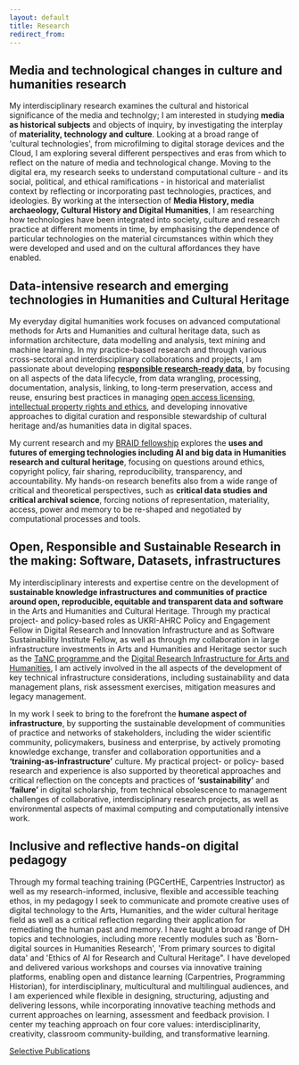 ```yaml
---
layout: default
title: Research
redirect_from: 
---
```


## Media and technological changes in culture and humanities research
My interdisciplinary research examines the cultural and historical significance of the media and technolgy; I am interested in studying <b>media as historical subjects</b> and objects of inquiry, by investigating the interplay of <b>materiality, technology and culture</b>. Looking at a broad range of 'cultural technologies', from microfilming to digital storage devices and the Cloud, I am exploring several different perspectives and eras from which to reflect on the nature of media and technological change. Moving to the digital era, my research seeks to understand computational culture - and its social, political, and ethical ramifications - in historical and materialist context by reflecting or incorporating past technologies, practices, and ideologies. By working at the intersection of <b>Media History, media archaeology, Cultural History and Digital Humanities</b>, I am researching how technologies have been integrated into society, culture and research practice at different moments in time, by emphasising the dependence of particular technologies on the material circumstances within which they were developed and used and on the cultural affordances they have enabled.

## Data-intensive research and emerging technologies in Humanities and Cultural Heritage   
My everyday digital humanities work focuses on advanced computational methods for Arts and Humanities and cultural heritage data, such as information architecture, data modelling and analysis, text mining and machine learning. In my practice-based research and through various cross-sectoral and interdisciplinary collaborations and projects, I am passionate about developing <b><a href="https://amsichani.github.io/projects/responsible_research">responsible research-ready data</a></b>, by focusing on all aspects of the data lifecycle, from data wrangling, processing, documentation, analysis, linking, to long-term preservation, access and reuse, ensuring best practices in managing <a href="https://amsichani.github.io/projects/legal_AI">open access licensing, intellectual property rights and ethics</a>, and developing innovative approaches to digital curation and responsible stewardship of cultural heritage and/as humanities data in digital spaces. 

My current research and my <a href="https://amsichani.github.io/projects/braid">BRAID fellowship</a> explores the <b>uses and futures of emerging technologies including AI and big data in Humanities research and cultural heritage</b>, focusing on questions around ethics, copyright policy, fair sharing, reproducibility, transparency, and accountability. My hands-on research benefits also from a wide range of critical and theoretical perspectives, such as <b>critical data studies and critical archival science</b>, forcing notions of representation, materiality, access, power and memory to be re-shaped and negotiated by computational processes and tools.

## Open, Responsible and Sustainable Research in the making: Software, Datasets, infrastructures 
My interdisciplinary interests and expertise centre on the development of <b>sustainable knowledge infrastructures and communities of practice around open, reproducible, equitable and transparent data and software</b> in the Arts and Humanities and Cultural Heritage. Through my practical project- and policy-based roles as UKRI-AHRC Policy and Engagement Fellow in Digital Research and Innovation Infrastructure and as Software Sustainability Institute Fellow, as well as through my collaboration in large infrastructure investments in Arts and Humanities and Heritage sector such as the <a href= "https://www.nationalcollection.org.uk"> TaNC programme </a> and the <a href="https://www.dariah.eu"> Digital Research Infrastructure for Arts and Humanities</a>, I am actively involved in the all aspects of the development of key technical infrastructure considerations, including sustainability and data management plans, risk assessment exercises, mitigation measures and legacy management. 

In my work I seek to bring to the forefront the <b>humane aspect of infrastructure</b>, by supporting the sustainable development of communities of practice and networks of stakeholders, including the wider scientific community, policymakers, business and enterprise, by actively promoting knowledge exchange, transfer and collaboration opportunities and a <b>‘training-as-infrastructure’</b> culture. My practical project- or policy- based research and experience is also supported by theoretical approaches and critical reflection on the concepts and practices of <b>‘sustainability’</b> and <b>‘failure’</b> in digital scholarship, from technical obsolescence to management challenges of collaborative, interdisciplinary research projects,  as well as environmental aspects of maximal computing and computationally intensive work.

## Inclusive and reflective hands-on digital pedagogy
Through my formal teaching training (PGCertHE, Carpentries Instructor) as well as my research-informed, inclusive, flexible and accessible teaching ethos, in my pedagogy I seek to communicate and promote creative uses of digital technology to the Arts, Humanities, and the wider cultural heritage field as well as a critical reflection regarding their application for remediating the human past and memory. I have taught a broad range of DH topics and technologies, including more recently modules such as 'Born-digital sources in Humanities Research', 'From primary sources to digital data' and 'Ethics of AI for Research and Cultural Heritage". I have developed and delivered various workshops and courses via innovative training platforms, enabling open and distance learning (Carpentries, Programming Historian), for interdisciplinary, multicultural and multilingual audiences, and I am experienced while flexible in designing, structuring, adjusting and delivering lessons, while incorporating innovative teaching methods and current approaches on learning, assessment and feedback provision. I center my teaching approach on four core values: interdisciplinarity, creativity, classroom community-building, and transformative learning.

[Selective Publications](publications.md)
